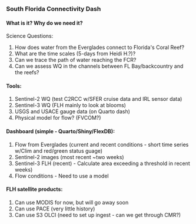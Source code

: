 ### South Florida Connectivity Dash

#### What is it? Why do we need it?

Science Questions:
1. How does water from the Everglades connect to Florida's Coral Reef?
2. What are the time scales (5-days from Heidi H.?)?
3. Can we trace the path of water reaching the FCR?
4. Can we assess WQ in the channels between FL Bay/backcountry and the reefs?


#### Tools:
1. Sentinel-2 WQ (test C2RCC w/SFER cruise data and IRL sensor data)
2. Sentinel-3 WQ (FLH mainly to look at blooms)
3. USGS and USACE gauge data (on Quarto dash)
4. Physical model for flow? (FVCOM?)


#### Dashboard (simple - Quarto/Shiny/FlexDB):
1. Flow from Everglades (current and recent conditions - short time series w/Clim and red/green status guage)
2. Sentinel-2 images (most recent ~two weeks)
3. Sentinel-3 FLH (recent) - Calculate area exceeding a threshold in recent weeks)
4. Flow conditions - Need to use a model


#### FLH satellite products:
1. Can use MODIS for now, but will go away soon
2. Can use PACE (very little history)
3. Can use S3 OLCI (need to set up ingest - can we get through CMR?)
